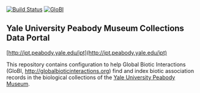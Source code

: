 [![Build Status](https://app.travis-ci.com/globalbioticinteractions/yale-peabody.svg)](https://app.travis-ci.com/globalbioticinteractions/yale-peabody) [![GloBI](http://api.globalbioticinteractions.org/interaction.svg?accordingTo=globi:globalbioticinteractions/yale-peabody)](http://globalbioticinteractions.org/?accordingTo=globi:globalbioticinteractions/yale-peabody) 

## Yale University Peabody Museum Collections Data Portal

[http://ipt.peabody.yale.edu/ipt](http://ipt.peabody.yale.edu/ipt)

This repository contains configuration to help Global Biotic Interactions (GloBI, http://globalbioticinteractions.org) find and index biotic association records in the biological collections of the [Yale University Peabody Museum](http://www.peabody.yale.edu/).
